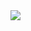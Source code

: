 <div class='tableauPlaceholder' id='viz1662880826428' style='position: relative'><noscript><a href='https:&#47;&#47;blog.naver.com&#47;wanylog&#47;222712732937'><img alt=' ' src='https:&#47;&#47;public.tableau.com&#47;static&#47;images&#47;_1&#47;_16509897970490&#47;1&#47;1_rss.png' style='border: none' /></a></noscript><object class='tableauViz'  style='display:none;'><param name='host_url' value='https%3A%2F%2Fpublic.tableau.com%2F' /> <param name='embed_code_version' value='3' /> <param name='site_root' value='' /><param name='name' value='_16509897970490&#47;1' /><param name='tabs' value='yes' /><param name='toolbar' value='yes' /><param name='static_image' value='https:&#47;&#47;public.tableau.com&#47;static&#47;images&#47;_1&#47;_16509897970490&#47;1&#47;1.png' /> <param name='animate_transition' value='yes' /><param name='display_static_image' value='yes' /><param name='display_spinner' value='yes' /><param name='display_overlay' value='yes' /><param name='display_count' value='yes' /><param name='language' value='ko-KR' /></object></div>                <script type='text/javascript'>                    var divElement = document.getElementById('viz1662880826428');                    var vizElement = divElement.getElementsByTagName('object')[0];                    vizElement.style.width='1400px';vizElement.style.height='900px';                    var scriptElement = document.createElement('script');                    scriptElement.src = 'https://public.tableau.com/javascripts/api/viz_v1.js';                    vizElement.parentNode.insertBefore(scriptElement, vizElement);                </script>
